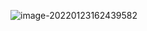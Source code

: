 ![image-20220123162439582](https://gitee.com/theCompassWillAlsoGetLost/typora-picture-resources2/raw/master/img/image-20220123162439582.png)
